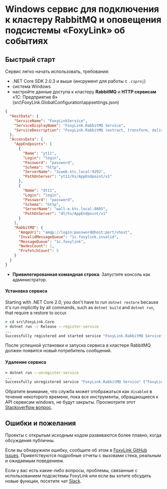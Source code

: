 # Windows сервис для подключения к кластеру RabbitMQ и оповещения подсистемы «FoxyLink» об событиях 

## Быстрый старт

Сервис легко начать использовать, требования:
* .NET Core SDK 2.0.3 и выше (инсрумент для работы с `.csproj`)
* система Windows
* настройте данные доступа к кластеру **RabbitMQ** и **HTTP сервисам** «1С: Предприятие 8» (src\FoxyLink.GlobalConfiguration\appsettings.json)
```json
{
  "HostData": {
    "ServiceName": "FoxyLinkService",
    "ServiceDisplayName": "FoxyLink.RabbitMQ Service",
    "ServiceDescription": "FoxyLink.RabbitMQ (extract, transform, deliver messages to the «1C:Enterprise 8» consumers)"
  },
  "AccessData": {
    "AppEndpoints": [
      {
        "Name": "yt11",
        "Login": "login",
        "Password": "password",
        "Schema": "http",
        "ServerName": "1cweb.ktc.local:9292",
        "PathOnServer": "yt11/hs/AppEndpoint/v1"
      },
      {
        "Name": "dt11",
        "Login": "login",
        "Password": "password",
        "Schema": "http",
        "ServerName": "wall-e.ktc.local:8085",
        "PathOnServer": "dt/hs/AppEndpoint/v1"
      }
    ],
    "RabbitMQ": {
      "AmqpUri": "amqp://login:password@host:port/vhost",
      "InvalidMessageQueue": "1c.foxylink.invalid",
      "MessageQueue": "1c.foxylink",
      "NodesCount": 1, 
      "PrefetchCount": 5
    }
  }
}
```
* **Привилегированная командная строка**: Запустите консоль как администратор.

#### Установка сервиса

Starting with .NET Core 2.0, you don't have to run `dotnet restore` because it's run implicitly by all commands, such as `dotnet build` and `dotnet run`, that require a restore to occur.

```cmd
> cd src\FoxyLink.Core
> dotnet run -c Release --register-service
...
Successfully registered and started service "FoxyLink.RabbitMQ Service" ("FoxyLink.RabbitMQ (extract, transform, deliver messages to the «1C:Enterprise 8» consumers)")
```

После успешной установки и запуска сервиса в кластере RabbitMQ должен появится новый потребитель сообщений.

#### Удаление сервиса

```cmd
> dotnet run --unregister-service
...
Successfully unregistered service "FoxyLink.RabbitMQ Service" ("FoxyLink.RabbitMQ (extract, transform, deliver messages to the «1C:Enterprise 8» consumers)")
```
Обратите внимание, что служба может отображаться как `disabled` в течение некоторого времени, пока все инструменты, обращающиеся к API сервисам windows, не будут закрыты.
Просмотрите этот [Stackoverflow вопрос](http://stackoverflow.com/questions/20561990/how-to-solve-the-specified-service-has-been-marked-for-deletion-error).

## Ошибки и пожелания

Проекты с открытым исходным кодом развиваются более плавно, когда обсуждения публичны.

Если вы обнаружили ошибку, сообщите об этом в [FoxyLink GitHub Issues](https://github.com/pbazeliuk/FoxyLink/issues?state=open). Приветствуются подробные отчеты с вызовами стека, реальным и ожидаемым поведением.

Если у вас есть какие-либо вопросы, проблемы, связанные с использованием подсистемы FoxyLink или если вы хотите обсудить новые функции, посетите чат [Slack](https://foxylinkio.herokuapp.com/).
